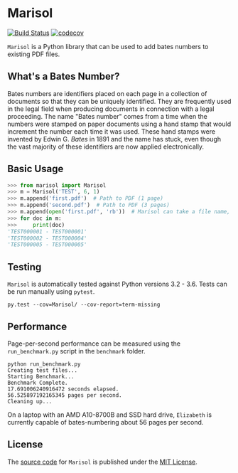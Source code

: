 # Marisol
[![Build Status](https://travis-ci.org/wikkiewikkie/Marisol.svg?branch=master)](https://travis-ci.org/wikkiewikkie/Marisol)
[![codecov](https://codecov.io/gh/wikkiewikkie/Marisol/branch/master/graph/badge.svg)](https://codecov.io/gh/wikkiewikkie/Marisol)

`Marisol` is a Python library that can be used to add bates numbers to existing PDF files.

## What's a Bates Number?

Bates numbers are identifiers placed on each page in a collection of documents so that they can be uniquely identified.
They are frequently used in the legal field when producing documents in connection with a legal proceeding.  The name
"Bates number" comes from a time when the numbers were stamped on paper documents using a hand stamp that would
increment the number each time it was used.  These hand stamps were invented by Edwin G. *Bates* in 1891 and the name
has stuck, even though the vast majority of these identifiers are now applied electronically.

## Basic Usage

```python
>>> from marisol import Marisol
>>> m = Marisol('TEST', 6, 1)
>>> m.append('first.pdf')  # Path to PDF (1 page)
>>> m.append('second.pdf')  # Path to PDF (3 pages)
>>> m.append(open('first.pdf', 'rb'))  # Marisol can take a file name, or a file object
>>> for doc in m:
>>>     print(doc)
'TEST000001 - TEST000001'
'TEST000002 - TEST000004'
'TEST000005 - TEST000005'
```

## Testing

`Marisol` is automatically tested against Python versions 3.2 - 3.6.  Tests can be run manually using `pytest`.

```
py.test --cov=Marisol/ --cov-report=term-missing
```

## Performance

Page-per-second performance can be measured using the `run_benchmark.py` script in the `benchmark` folder.

```
python run_benchmark.py
Creating test files...
Starting Benchmark...
Benchmark Complete.
17.691006240916472 seconds elapsed.
56.525897192165345 pages per second.
Cleaning up...
```
On a laptop with an AMD A10-8700B and SSD hard drive, `Elizabeth` is currently capable of bates-numbering about 56 pages
per second.

## License

The [source code](https://github.com/wikkiewikkie/Marisol) for `Marisol` is published under
the [MIT License](https://github.com/wikkiewikkie/Marisol/blob/master/LICENSE).